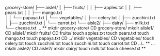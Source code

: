grocery-store/
├── aisle1/
│   ├── fruits/
│   │   ├── apples.txt
│   │   ├── pears.txt
│   │   ├── mango.txt  
│   │   └── papaya.txt
│   └── vegetables/
│       ├── celery.txt
│       ├── zucchini.txt
│       ├── zucchini.txt
│       └── carrot.txt
└── aisle2/
    ├── dairy/
        ├── milk.txt
        └── cheese.txt
...
**
mkdir grocery-store/
CD grocery-store/
mkdir alisle1/
CD alisle1/ 
mkdir fruits/
CD fruits/ 
touch apples.txt
touch pears.txt
touch mango.txt 
touch papaya.txt
CD ../
mkdir vegetables/ 
CD vegetables/ 
touch celery.txt
touch zucchini.txt
touch zucchini.txt
touch carrot.txt
CD ../..
**
...
mkdir aisle2/ 
CD aisle2/ 
mkdir dairy/
touch milk.txt 
touch cheese.txt
**
